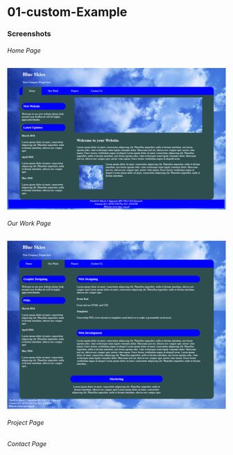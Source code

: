 # 01-custom-Example


### Screenshots
###### Home Page

![Home Page](https://github.com/anitaaziz/psd-to-html-examples/blob/master/01-custom-Example/screenshot-main.png)

###### Our Work Page
![Our Work](https://github.com/anitaaziz/psd-to-html-examples/blob/master/01-custom-Example/screenshot-work.png)

###### Project Page

###### Contact Page


